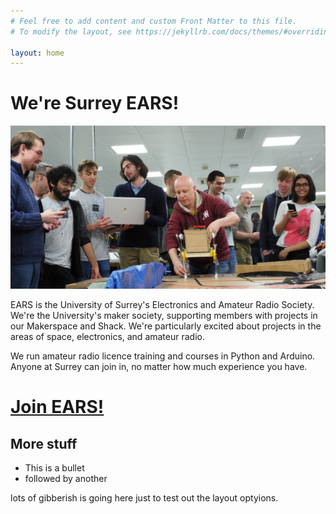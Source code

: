 ```yaml
---
# Feel free to add content and custom Front Matter to this file.
# To modify the layout, see https://jekyllrb.com/docs/themes/#overriding-theme-defaults

layout: home
---
```


# We're Surrey EARS!
![EARS!!!](/assets/ScraphEEpEARSBanner.jpg)

EARS is the University of Surrey's Electronics and Amateur Radio Society. We're the University's maker society, supporting members with projects in our Makerspace and Shack. We're particularly excited about projects in the areas of space, electronics, and amateur radio.

We run amateur radio licence training and courses in Python and Arduino. Anyone at Surrey can join in, no matter how much experience you have.

# [Join EARS!](https://activity.ussu.co.uk/ears/get-involved)


## More stuff
* This is a bullet
* followed by another

lots of gibberish is going here just to test out the layout optyions.
